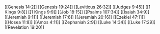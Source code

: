 [[Genesis 14:2]]
[[Genesis 19:24]]
[[Leviticus 26:32]]
[[Judges 9:45]]
[[1 Kings 9:8]]
[[1 Kings 9:9]]
[[Job 18:15]]
[[Psalms 107:34]]
[[Isaiah 34:9]]
[[Jeremiah 9:11]]
[[Jeremiah 17:6]]
[[Jeremiah 20:16]]
[[Ezekiel 47:11]]
[[Hosea 11:8]]
[[Amos 4:11]]
[[Zephaniah 2:9]]
[[Luke 14:34]]
[[Luke 17:29]]
[[Revelation 19:20]]

